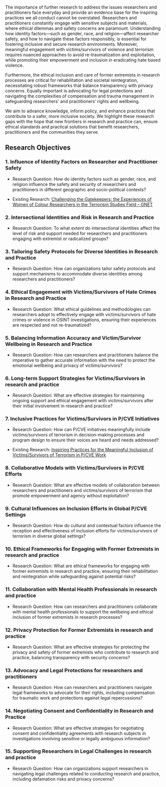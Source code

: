 The importance of further research to address the issues researchers and practitioners face everyday and provide an evidence base for the inspiring practices we all conduct cannot be overstated. Researchers and practitioners constantly engage with sensitive subjects and materials, where ethical dilemmas and safety concerns are paramount. Understanding how identity factors—such as gender, race, and religion—affect researcher safety, and how to navigate these factors responsibly, is essential for fostering inclusive and secure research environments. Moreover, meaningful engagement with victims/survivors of violence and terrorism requires nuanced approaches to avoid re-traumatization and exploitation, while promoting their empowerment and inclusion in eradicating hate based violence.

Furthermore, the ethical inclusion and care of former extremists in research processes are critical for rehabilitation and societal reintegration, necessitating robust frameworks that balance transparency with privacy concerns. Equally important is advocating for legal protections and navigating the complexities of compensation and trauma management in safeguarding researchers' and practitioners’ rights and wellbeing.

We aim to advance knowledge, inform policy, and enhance practices that contribute to a safer, more inclusive society. We highlight these research gaps with the hope that new frontiers in research and practice can, ensure ethical standards and practical solutions that benefit researchers, practitioners and the communities they serve.

## Research Objectives

### 1. Influence of Identity Factors on Researcher and Practitioner Safety

- Research Question: How do identity factors such as gender, race, and religion influence the safety and security of researchers and practitioners in different geographic and socio-political contexts?

- Existing Research: [Challenging the Gatekeepers: the Experiences of Women of Colour Researchers in the Terrorism Studies Field – GNET](https://gnet-research.org/2022/11/28/challenging-the-gatekeepers-the-experiences-of-women-of-colour-researchers-in-the-terrorism-studies-field/)

### 2. Intersectional Identities and Risk in Research and Practice
- Research Question: To what extent do intersectional identities affect the level of risk and support needed for researchers and practitioners engaging with extremist or radicalized groups?

### 3. Tailoring Safety Protocols for Diverse Identities in Research and Practice

- Research Question: How can organizations tailor safety protocols and support mechanisms to accommodate diverse identities among researchers and practitioners?

### 4. Ethical Engagement with Victims/Survivors of Hate Crimes in Research and Practice

- Research Question: What ethical guidelines and methodologies can researchers adopt to effectively engage with victims/survivors of hate crimes or violence in OSINT investigations, ensuring their experiences are respected and not re-traumatized?

### 5. Balancing Information Accuracy and Victim/Survivor Wellbeing in Research and Practice

- Research Question: How can researchers and practitioners balance the imperative to gather accurate information with the need to protect the emotional wellbeing and privacy of victims/survivors?

### 6. Long-term Support Strategies for Victims/Survivors in research and practice

- Research Question: What are effective strategies for maintaining ongoing support and ethical engagement with victims/survivors after their initial involvement in research and practice?

### 7. Inclusive Practices for Victims/Survivors in P/CVE Initiatives

- Research Question: How can P/CVE initiatives meaningfully include victims/survivors of terrorism in decision-making processes and program design to ensure their voices are heard and needs addressed?

- Existing Research: [Inspiring Practices for the Meaningful Inclusion of Victims/Survivors of Terrorism in P/CVE Work](https://home-affairs.ec.europa.eu/document/download/ba3f54a5-8534-40cd-9249-3ce5b8b38ef6_en?filename=ran_ad-hoc%20paper_involving_victims_in_pcve_122023_en.pdf)

### 8. Collaborative Models with Victims/Survivors in P/CVE Efforts

- Research Question: What are effective models of collaboration between researchers and practitioners and victims/survivors of terrorism that promote empowerment and agency without exploitation?

### 9. Cultural Influences on Inclusion Efforts in Global P/CVE Settings

- Research Question: How do cultural and contextual factors influence the reception and effectiveness of inclusion efforts for victims/survivors of terrorism in diverse global settings?

### 10. Ethical Frameworks for Engaging with Former Extremists in research and practice

- Research Question: What are ethical frameworks for engaging with former extremists in research and practice, ensuring their rehabilitation and reintegration while safeguarding against potential risks?

### 11. Collaboration with Mental Health Professionals in research and practice

- Research Question: How can researchers and practitioners collaborate with mental health professionals to support the wellbeing and ethical inclusion of former extremists in research processes?

### 12. Privacy Protection for Former Extremists in research and practice

- Research Question: What are effective strategies for protecting the privacy and safety of former extremists who contribute to research and practice, balancing transparency with security concerns?

### 13. Advocacy and Legal Protections for researchers and practitioners

- Research Question: How can researchers and practitioners navigate legal frameworks to advocate for their rights, including compensation for traumatic work and protections against legal repercussions?

### 14. Negotiating Consent and Confidentiality in Research and Practice

- Research Question: What are effective strategies for negotiating consent and confidentiality agreements with research subjects in investigations involving sensitive or legally ambiguous information?

### 15. Supporting Researchers in Legal Challenges in research and practice

- Research Question: How can organizations support researchers in navigating legal challenges related to conducting research and practice, including defamation risks and privacy concerns?
